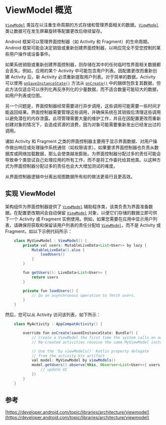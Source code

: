 # ViewModel 概览

[`ViewModel`](https://developer.android.com/reference/androidx/lifecycle/ViewModel) 类旨在以注重生命周期的方式存储和管理界面相关的数据。[`ViewModel`](https://developer.android.com/reference/androidx/lifecycle/ViewModel) 类让数据可在发生屏幕旋转等配置更改后继续留存。

Android 框架可以管理界面控制器（如 Activity 和 Fragment）的生命周期。Android 框架可能会决定销毁或重新创建界面控制器，以响应完全不受您控制的某些用户操作或设备事件。

如果系统销毁或重新创建界面控制器，则存储在其中的任何临时性界面相关数据都会丢失。例如，应用的某个 Activity 中可能包含用户列表。因配置更改而重新创建 Activity 后，新 Activity 必须重新提取用户列表。对于简单的数据，Activity 可以使用 [`onSaveInstanceState()`](https://developer.android.com/reference/android/app/Activity#onSaveInstanceState%28android.os.Bundle%29) 方法从 [`onCreate()`](https://developer.android.com/reference/android/app/Activity#onCreate%28android.os.Bundle%29) 中的捆绑包恢复其数据，但此方法仅适合可以序列化再反序列化的少量数据，而不适合数量可能较大的数据，如用户列表或位图。

另一个问题是，界面控制器经常需要进行异步调用，这些调用可能需要一些时间才能返回结果。界面控制器需要管理这些调用，并确保系统在其销毁后清理这些调用以避免潜在的内存泄露。此项管理需要大量的维护工作，并且在因配置更改而重新创建对象的情况下，会造成资源的浪费，因为对象可能需要重新发出已经发出过的调用。

诸如 Activity 和 Fragment 之类的界面控制器主要用于显示界面数据、对用户操作做出响应或处理操作系统通信（如权限请求）。如果要求界面控制器也负责从数据库或网络加载数据，那么会使类越发膨胀。为界面控制器分配过多的责任可能会导致单个类尝试自己处理应用的所有工作，而不是将工作委托给其他类。以这种方式为界面控制器分配过多的责任也会大大增加测试的难度。

从界面控制器逻辑中分离出视图数据所有权的做法更易行且更高效。

## 实现 ViewModel

架构组件为界面控制器提供了 [`ViewModel`](https://developer.android.com/reference/androidx/lifecycle/ViewModel) 辅助程序类，该类负责为界面准备数据。在配置更改期间会自动保留 [`ViewModel`](https://developer.android.com/reference/androidx/lifecycle/ViewModel) 对象，以便它们存储的数据立即可供下一个 Activity 或 Fragment 实例使用。例如，如果您需要在应用中显示用户列表，请确保将获取和保留该用户列表的责任分配给 [`ViewModel`](https://developer.android.com/reference/androidx/lifecycle/ViewModel)，而不是 Activity 或 Fragment，如以下示例代码所示：

```java
    class MyViewModel : ViewModel() {
        private val users: MutableLiveData<List<User>> by lazy {
            MutableLiveData().also {
                loadUsers()
            }
        }

        fun getUsers(): LiveData<List<User>> {
            return users
        }

        private fun loadUsers() {
            // Do an asynchronous operation to fetch users.
        }
    }
```

然后，您可以从 Activity 访问该列表，如下所示：

```java
    class MyActivity : AppCompatActivity() {

        override fun onCreate(savedInstanceState: Bundle?) {
            // Create a ViewModel the first time the system calls an activity's onCreate() method.
            // Re-created activities receive the same MyViewModel instance created by the first activity.

            // Use the 'by viewModels()' Kotlin property delegate
            // from the activity-ktx artifact
            val model: MyViewModel by viewModels()
            model.getUsers().observe(this, Observer<List<User>>{ users ->
                // update UI
            })
        }
    }
```

## 参考

[https://developer.android.com/topic/libraries/architecture/viewmodel](https://developer.android.com/topic/libraries/architecture/viewmodel)

## 

